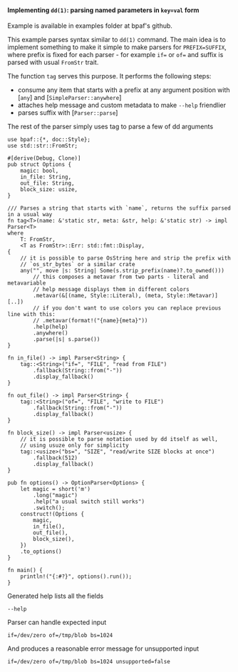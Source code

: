 #### Implementing `dd(1)`: parsing named parameters in `key=val` form

Example is available in examples folder at bpaf's github.

This example parses syntax similar to `dd(1)` command. The main idea is to implement something
to make it simple to make parsers for `PREFIX=SUFFIX`, where prefix is fixed for each parser -
for example `if=` or `of=` and suffix is parsed with usual `FromStr` trait.

The function `tag` serves this purpose. It performs the following steps:

- consume any item that starts with a prefix at any argument position with [`any`] and
  [`SimpleParser::anywhere`]
- attaches help message and custom metadata to make `--help` friendlier
- parses suffix with [`Parser::parse`]

The rest of the parser simply uses tag to parse a few of dd arguments

```rust,id:1
use bpaf::{*, doc::Style};
use std::str::FromStr;

#[derive(Debug, Clone)]
pub struct Options {
    magic: bool,
    in_file: String,
    out_file: String,
    block_size: usize,
}

/// Parses a string that starts with `name`, returns the suffix parsed in a usual way
fn tag<T>(name: &'static str, meta: &str, help: &'static str) -> impl Parser<T>
where
    T: FromStr,
    <T as FromStr>::Err: std::fmt::Display,
{
    // it is possible to parse OsString here and strip the prefix with
    // `os_str_bytes` or a similar crate
    any("", move |s: String| Some(s.strip_prefix(name)?.to_owned()))
        // this composes a metavar from two parts - literal and metavariable
        // help message displays them in different colors
        .metavar(&[(name, Style::Literal), (meta, Style::Metavar)][..])
        // if you don't want to use colors you can replace previous line with this:
        // .metavar(format!("{name}{meta}"))
        .help(help)
        .anywhere()
        .parse(|s| s.parse())
}

fn in_file() -> impl Parser<String> {
    tag::<String>("if=", "FILE", "read from FILE")
        .fallback(String::from("-"))
        .display_fallback()
}

fn out_file() -> impl Parser<String> {
    tag::<String>("of=", "FILE", "write to FILE")
        .fallback(String::from("-"))
        .display_fallback()
}

fn block_size() -> impl Parser<usize> {
    // it is possible to parse notation used by dd itself as well,
    // using usuze only for simplicity
    tag::<usize>("bs=", "SIZE", "read/write SIZE blocks at once")
        .fallback(512)
        .display_fallback()
}

pub fn options() -> OptionParser<Options> {
    let magic = short('m')
        .long("magic")
        .help("a usual switch still works")
        .switch();
    construct!(Options {
        magic,
        in_file(),
        out_file(),
        block_size(),
    })
    .to_options()
}

fn main() {
    println!("{:#?}", options().run());
}
```

Generated help lists all the fields

```run,id:1
--help
```

Parser can handle expected input

```run,id:1
if=/dev/zero of=/tmp/blob bs=1024
```

And produces a reasonable error message for unsupported input

```run,id:1
if=/dev/zero of=/tmp/blob bs=1024 unsupported=false
```
